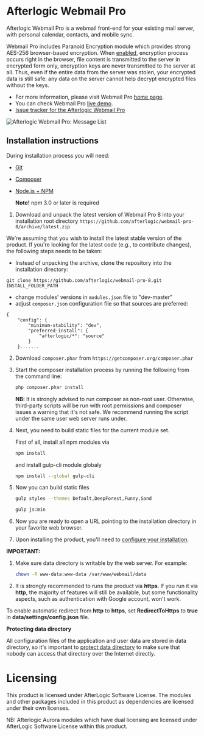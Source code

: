 # Afterlogic Webmail Pro
Afterlogic Webmail Pro is a webmail front-end for your existing mail server, with personal calendar, contacts, and mobile sync.

Webmail Pro includes Paranoid Encryption module which provides strong AES-256 browser-based encryption. When [enabled](https://afterlogic.com/docs/webmail-pro-8/configuring-webmail/enabling-paranoid-encryption), encryption process occurs right in the browser, file content is transmitted to the server in encrypted form only, encryption keys are never transmitted to the server at all. Thus, even if the entire data from the server was stolen, your encrypted data is still safe: any data on the server cannot help decrypt encrypted files without the keys.

- For more information, please visit Webmail Pro [home page](https://afterlogic.com/webmail-client).
- You can check Webmail Pro [live demo](https://webmail.afterlogic.com).
- [Issue tracker for the Afterlogic Webmail Pro](https://github.com/afterlogic/webmail-pro-8/issues)

![Afterlogic Webmail Pro: Message List](https://afterlogic.org/images/products/wmp8/screens/wmp8-message-list.png)


## Installation instructions

During installation process you will need:
* [Git](https://git-scm.com/downloads)
* [Composer](https://getcomposer.org/download/)
* [Node.js + NPM](https://nodejs.org/en/)
    
    **Note!** npm 3.0 or later is required

1. Download and unpack the latest version of Webmail Pro 8 into your installation root directory `https://github.com/afterlogic/webmail-pro-8/archive/latest.zip`

We're assuming that you wish to install the latest stable version of the product. If you're looking for the latest code (e.g., to contribute changes), the following steps needs to be taken:

- Instead of unpacking the archive, clone the repository into the installation directory:
```
git clone https://github.com/afterlogic/webmail-pro-8.git INSTALL_FOLDER_PATH
```
- change modules' versions in `modules.json` file to "dev-master"
- adjust `composer.json` configuration file so that sources are preferred:
```
{
	"config": {
		"minimum-stability": "dev",
		"preferred-install": {
			"afterlogic/*": "source"
		}
	}.......
```

2. Download `composer.phar` from `https://getcomposer.org/composer.phar`

3. Start the composer installation process by running the following from the command line:
    ```bash
    php composer.phar install
    ```

    **NB:** It is strongly advised to run composer as non-root user. Otherwise, third-party scripts will be run with root permissions and composer issues a warning that it's not safe. We recommend running the script under the same user web server runs under.

4. Next, you need to build static files for the current module set.

      First of all, install all npm modules via
      ```bash
      npm install
      ```
      and install gulp-cli module globaly 
      ```bash
      npm install --global gulp-cli
      ```

5. Now you can build static files
    ```bash
    gulp styles --themes Default,DeepForest,Funny,Sand
    ```

    ```bash
    gulp js:min
    ```
  
6. Now you are ready to open a URL pointing to the installation directory in your favorite web browser.

7. Upon installing the product, you'll need to [configure your installation](https://afterlogic.com/docs/webmail-pro-8/configuring-webmail).

**IMPORTANT:**

1. Make sure data directory is writable by the web server. For example:
    ```bash
    chown -R www-data:www-data /var/www/webmail/data
    ```

2. It is strongly recommended to runs the product via **https**. If you run it via **http**, the majority of features will still be available, but some functionality aspects, such as authentication with Google account, won't work.

To enable automatic redirect from **http** to **https**, set **RedirectToHttps** to **true** in **data/settings/config.json** file.

**Protecting data directory**

All configuration files of the application and user data are stored in data directory, so it's important to [protect data directory](https://afterlogic.com/docs/webmail-pro-8/security/protecting-data-directory) to make sure that nobody can access that directory over the Internet directly. 

# Licensing
This product is licensed under AfterLogic Software License. The modules and other packages included in this product as dependencies are licensed under their own licenses.

NB: Afterlogic Aurora modules which have dual licensing are licensed under AfterLogic Software License within this product.
